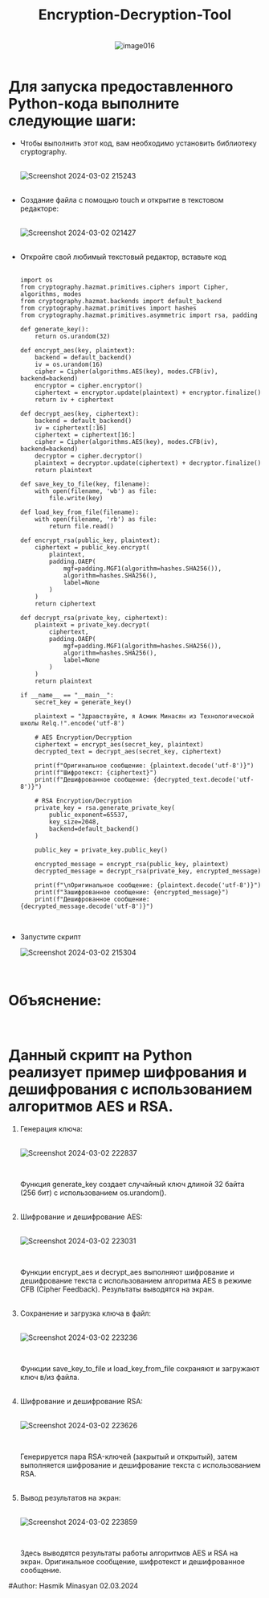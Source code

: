 <h1 align="center">Encryption-Decryption-Tool</h1>

<br>

<div align="center">
  <img src="https://github.com/Hasul79/Encryption-Decryption-Tool/assets/95657084/e4d7961c-3ff6-4e35-985a-0e7b03f791e8" alt="image016">
</div>


<br/>

# Для запуска предоставленного Python-кода выполните следующие шаги:

<ul>
 
<li> Чтобы выполнить этот код, вам необходимо установить библиотеку cryptography.</li>

<br/>

![Screenshot 2024-03-02 215243](https://github.com/Hasul79/Encryption-Decryption-Tool/assets/95657084/6916c188-f9d0-4b56-82d0-a331dac86dc8)

<br/>

 <li>Создание файла с помощью touch и открытие в текстовом редакторе:</li>
 
<br/>

![Screenshot 2024-03-02 021427](https://github.com/Hasul79/Encryption-Decryption-Tool/assets/95657084/aa764be2-bfaa-4828-9e5e-8347f41a3d83)

<br/>

<li>Откройте свой любимый текстовый редактор, вставьте код</li>

<br/>

```
import os
from cryptography.hazmat.primitives.ciphers import Cipher, algorithms, modes
from cryptography.hazmat.backends import default_backend
from cryptography.hazmat.primitives import hashes
from cryptography.hazmat.primitives.asymmetric import rsa, padding

def generate_key():
    return os.urandom(32)

def encrypt_aes(key, plaintext):
    backend = default_backend()
    iv = os.urandom(16)
    cipher = Cipher(algorithms.AES(key), modes.CFB(iv), backend=backend)
    encryptor = cipher.encryptor()
    ciphertext = encryptor.update(plaintext) + encryptor.finalize()
    return iv + ciphertext

def decrypt_aes(key, ciphertext):
    backend = default_backend()
    iv = ciphertext[:16]
    ciphertext = ciphertext[16:]
    cipher = Cipher(algorithms.AES(key), modes.CFB(iv), backend=backend)
    decryptor = cipher.decryptor()
    plaintext = decryptor.update(ciphertext) + decryptor.finalize()
    return plaintext

def save_key_to_file(key, filename):
    with open(filename, 'wb') as file:
        file.write(key)

def load_key_from_file(filename):
    with open(filename, 'rb') as file:
        return file.read()

def encrypt_rsa(public_key, plaintext):
    ciphertext = public_key.encrypt(
        plaintext,
        padding.OAEP(
            mgf=padding.MGF1(algorithm=hashes.SHA256()),
            algorithm=hashes.SHA256(),
            label=None
        )
    )
    return ciphertext

def decrypt_rsa(private_key, ciphertext):
    plaintext = private_key.decrypt(
        ciphertext,
        padding.OAEP(
            mgf=padding.MGF1(algorithm=hashes.SHA256()),
            algorithm=hashes.SHA256(),
            label=None
        )
    )
    return plaintext

if __name__ == "__main__":
    secret_key = generate_key()

    plaintext = "Здравствуйте, я Асмик Минасян из Технологической школы Relq.!".encode('utf-8')

    # AES Encryption/Decryption
    ciphertext = encrypt_aes(secret_key, plaintext)
    decrypted_text = decrypt_aes(secret_key, ciphertext)

    print(f"Оригинальное сообщение: {plaintext.decode('utf-8')}")
    print(f"Шифротекст: {ciphertext}")
    print(f"Дешифрованное сообщение: {decrypted_text.decode('utf-8')}")

    # RSA Encryption/Decryption
    private_key = rsa.generate_private_key(
        public_exponent=65537,
        key_size=2048,
        backend=default_backend()
    )

    public_key = private_key.public_key()

    encrypted_message = encrypt_rsa(public_key, plaintext)
    decrypted_message = decrypt_rsa(private_key, encrypted_message)

    print(f"\nОригинальное сообщение: {plaintext.decode('utf-8')}")
    print(f"Зашифрованное сообщение: {encrypted_message}")
    print(f"Дешифрованное сообщение: {decrypted_message.decode('utf-8')}")


```
<br/>

<li>Запустите скрипт</li>


![Screenshot 2024-03-02 215304](https://github.com/Hasul79/Encryption-Decryption-Tool/assets/95657084/d505752a-ed77-4f11-baed-88182b42bf6c)

</ul>

<br/>

# Объяснение:

<br/>


<h1>Данный скрипт на Python реализует пример шифрования и дешифрования с использованием алгоритмов AES и RSA.</h1>

<ol>

<li>Генерация ключа:</li>

<br/>

 ![Screenshot 2024-03-02 222837](https://github.com/Hasul79/Encryption-Decryption-Tool/assets/95657084/68584dbb-931a-4c9e-8fd8-98e6f89abbf6)

<br/>

<p>Функция generate_key создает случайный ключ длиной 32 байта (256 бит) с использованием os.urandom().</p>

<br/>

<li>Шифрование и дешифрование AES:</li>

<br/>

![Screenshot 2024-03-02 223031](https://github.com/Hasul79/Encryption-Decryption-Tool/assets/95657084/9aeb172a-1ce7-4d1c-8332-fe08719e7f52)

<br/>

<p>Функции encrypt_aes и decrypt_aes выполняют шифрование и дешифрование текста с использованием алгоритма AES в режиме CFB (Cipher Feedback). Результаты выводятся на экран.</p>

<br/>

<li>Сохранение и загрузка ключа в файл:</li>

<br/>

![Screenshot 2024-03-02 223236](https://github.com/Hasul79/Encryption-Decryption-Tool/assets/95657084/d340fb8a-1697-4d50-8ed5-4813afafa27e)

<br/>

<p>Функции save_key_to_file и load_key_from_file сохраняют и загружают ключ в/из файла.</p>

<br/>

<li>Шифрование и дешифрование RSA:</li>

<br/>

![Screenshot 2024-03-02 223626](https://github.com/Hasul79/Encryption-Decryption-Tool/assets/95657084/5789040d-c4fb-451a-acc2-5b9a78b69776)

<br/>

<p>Генерируется пара RSA-ключей (закрытый и открытый), затем выполняется шифрование и дешифрование текста с использованием RSA. </p>

<br/>

<li>Вывод результатов на экран:</li>

<br/>

![Screenshot 2024-03-02 223859](https://github.com/Hasul79/Encryption-Decryption-Tool/assets/95657084/a97254ba-ca6b-4fc7-aed6-1af77ef7fac9)

<br/>

<p>Здесь выводятся результаты работы алгоритмов AES и RSA на экран. Оригинальное сообщение, шифротекст и дешифрованное сообщение.</p>


</ol>


#Author: Hasmik Minasyan 02.03.2024



